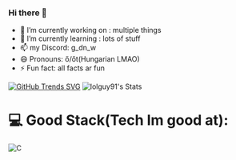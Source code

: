 ### Hi there 👋

- 🔭 I’m currently working on : multiple things
- 🌱 I’m currently learning : lots of stuff
- 📫 my Discord: g_dn_w
- 😄 Pronouns: ő/őt(Hungarian LMAO)
- ⚡ Fun fact: all facts ar fun

[![GitHub Trends SVG](https://api.githubtrends.io/user/svg/lolguy91/langs)](https://githubtrends.io)
![lolguy91's Stats](https://github-readme-stats.vercel.app/api?username=lolguy91&theme=gruvbox&show_icons=true&hide_border=true&count_private=true)
# 💻 Good Stack(Tech Im good at):
![C](https://img.shields.io/badge/c-%2300599C.svg?style=flat&logo=c&logoColor=white) 
